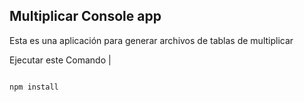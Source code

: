 ## Multiplicar Console app

Esta es una aplicación para generar archivos de tablas de
multiplicar

Ejecutar este Comando
|
```

npm install
```
